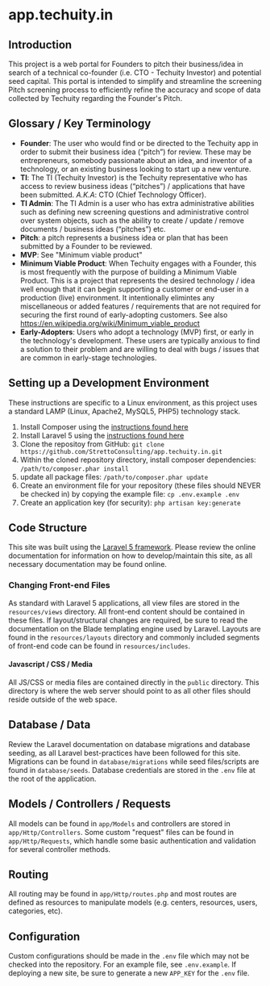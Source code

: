 # app.techuity.in
## Introduction
This project is a web portal for Founders to pitch their business/idea in search of a technical co-founder (i.e. CTO - Techuity Investor) and potential seed capital.  This portal is intended to simplify and streamline the screening Pitch screening process to efficiently refine the accuracy and scope of data collected by Techuity regarding the Founder's Pitch.


## Glossary / Key Terminology
* **Founder**: The user who would find or be directed to the Techuity app in order to submit their business idea (“pitch”) for review.  These may be entrepreneurs, somebody passionate about an idea, and inventor of a technology, or an existing business looking to start up a new venture.
* **TI**: The TI (Techuity Investor) is the Techuity representative who has access to review business ideas (“pitches”) / applications that have been submitted.  _A.K.A_: CTO (Chief Technology Officer).
* **TI Admin**: The TI Admin is a user who has extra administrative abilities such as defining new screening questions and administrative control over system objects, such as the ability to create / update / remove documents / business ideas (“pitches”) etc.
* **Pitch**: a pitch represents a business idea or plan that has been submitted by a Founder to be reviewed.
* **MVP**: See "Minimum viable product"
* **Minimum Viable Product**: When Techuity engages with a Founder, this is most frequently with the purpose of building a Minimum Viable Product.  This is a project that represents the desired technology / idea well enough that it can begin supporting a customer or end-user in a production (live) environment.  It intentionally elimintes any miscellaneous or added features / requirements that are not required for securing the first round of early-adopting customers.  See also https://en.wikipedia.org/wiki/Minimum_viable_product
* **Early-Adopters**: Users who adopt a technology (MVP) first, or early in the technology's development.  These users are typically anxious to find a solution to their problem and are willing to deal with bugs / issues that are common in early-stage technologies.

## Setting up a Development Environment
These instructions are specific to a Linux environment, as this project uses a standard LAMP (Linux, Apache2, MySQL5, PHP5) technology stack.

1. Install Composer using the [instructions found here](https://getcomposer.org/doc/00-intro.md#installation-linux-unix-osx)
2. Install Laravel 5 using the [instructions found here](http://laravel.com/docs/5.0)
3. Clone the repositoy from GitHub:  `git clone https://github.com/StrettoConsulting/app.techuity.in.git`
4. Within the cloned repository directory, install composer dependencies: `/path/to/composer.phar install`
5. update all package files: `/path/to/composer.phar update`
6. Create an environment file for your repository (these files should NEVER be checked in) by copying the example file: `cp .env.example .env`
7. Create an application key (for security): `php artisan key:generate`

## Code Structure
This site was built using the [Laravel 5 framework](http://laravel.com/docs/5.0).  Please review the online documentation for information on how to develop/maintain this site, as all necessary documentation may be found online.

### Changing Front-end Files
As standard with Laravel 5 applications, all view files are stored in the `resources/views` directory.  All front-end content should be contained in these files.  If layout/structural changes are required, be sure to read the documentation on the Blade templating engine used by Laravel.  Layouts are found in the `resources/layouts` directory and commonly included segments of front-end code can be found in `resources/includes`.

#### Javascript / CSS / Media
All JS/CSS or media files are contained directly in the `public` directory.  This directory is where the web server should point to as all other files should reside outside of the web space.

## Database / Data
Review the Laravel documentation on database migrations and database seeding, as all Laravel best-practices have been followed for this site.  Migrations can be found in `database/migrations` while seed files/scripts are found in `database/seeds`.  Database credentials are stored in the `.env` file at the root of the application.

## Models / Controllers / Requests
All models can be found in `app/Models` and controllers are stored in `app/Http/Controllers`.  Some custom "request" files can be found in `app/Http/Requests`, which handle some basic authentication and validation for several controller methods.

## Routing
All routing may be found in `app/Http/routes.php` and most routes are defined as resources to manipulate models (e.g. centers, resources, users, categories, etc).

## Configuration
Custom configurations should be made in the `.env` file which may not be checked into the repository.  For an example file, see `.env.example`.  If deploying a new site, be sure to generate a new `APP_KEY` for the `.env` file.
